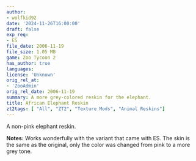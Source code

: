 ```yaml
---
author:
- wolfkid92
date: '2024-11-26T16:00:00'
draft: false
exp_req:
- ES
file_date: 2006-11-19
file_size: 1.05 MB
game: Zoo Tycoon 2
has_author: true
languages:
license: 'Unknown'
orig_rel_at:
- 'ZooAdmin'
orig_rel_date: 2006-11-19
summary: A more grey-colored reskin for the elephant.
title: African Elephant Reskin
zt2tags: [ "All", "ZT2", "Texture Mods", "Animal Reskins"]
---
```

A non-pink elephant reskin.  

**Notes:** Works wonderfully with the variant that came with ES. The skin is the same as the original, only the color was changed from pink to a more grey tone.
